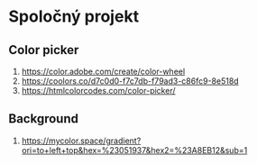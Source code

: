 # Spoločný projekt

## Color picker
1. https://color.adobe.com/create/color-wheel
2. https://coolors.co/d7c0d0-f7c7db-f79ad3-c86fc9-8e518d
3. https://htmlcolorcodes.com/color-picker/

## Background
1. https://mycolor.space/gradient?ori=to+left+top&hex=%23051937&hex2=%23A8EB12&sub=1
